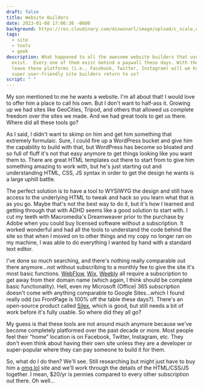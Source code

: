 ```yaml
---
draft: false
title: Website Builders
date: 2023-01-08 17:06:38 -0600
background: https://res.cloudinary.com/dixwznarl/image/upload/c_scale,q_auto,w_1920/v1673221963/notebook/photo-1522542550221-31fd19575a2d.jpg
tags:
  - site
  - tools
  - geek
description: What happened to all the awesome website builders that used to
  exist.  Every one of them exist behind a paywall these days. With the push to
  leave these platforms (i.e., Facebook, Twitter, Instagram) will we have the
  super user-friendly site builders return to us?
script: " "
---
```

My son mentioned to me he wants a website.  I'm all about that!  I would love to offer him a place to call his own.  But I don't want to half-ass it.  Growing up we had sites like GeoCities, Tripod, and others that allowed us complete freedom over the sites we made.  And we had great tools to get us there.  Where did all these tools go?

A﻿s I said, I didn't want to skimp on him and get him something that extremely formulaic.  Sure, I could fire up a WordPress bucket and give him the capability to build with that, but WordPress has become so bloated and so full of fluff it's not that easy anymore to get things looking like you want them to.  There are great HTML templates out there to start from to give him something amazing to work with, but he's just starting out and understanding HTML, CSS, JS syntax in order to get the design he wants is a large uphill battle.

The perfect solution is to have a tool to WYSIWYG the design and still have access to the underlying HTML to tweak and hack so you learn what that is as you go.  Maybe that's not the best way to do it, but it's how I learned and getting through that with ADHD seems like a good solution to start with.  I cut my teeth with Macromedia's Dreamweaver prior to the purchase by Adobe when you could buy licensed software without a subscription.  It worked wonderful and had all the tools to understand the code behind the site so that when I moved on to other things and my copy no longer ran on my machine, I was able to do everything I wanted by hand with a standard text editor.

I've done so much searching, and there's nothing really comparable out there anymore...not without subscribing to a monthly fee to give the site it's most basic functions.  [WebFlow](https://www.webflow.com/), [Wix](https://wix.com/), [Weebly](https://weebly.com/) all require a subscription to get away from their domain name (which again, I think should be complete basic functionality).  Hell, even my Microsoft (Office) 365 subscription doesn't come with anything comparable to Google Sites...which I found really odd (so FrontPage is 100% off the table these days?).  There's an open-source product called [Silex](https://www.silex.me/), which is good, but still needs a bit of work before it's fully usable.  So where did they all go?

My guess is that these tools are not around much anymore because we've become completely platformed over the past decade or more.  Most people feel their "home" location is on Facebook, Twitter, Instagram, etc.  They don't even think about having their own site unless they are a developer or super-popular where they can pay someone to build it for them.

So, what do I do then?  We'll see.  Still researching but might just have to buy him a [omg.lol](https://home.omg.lol/referred-by/trae) site and we'll work through the details of the HTML/CSS/JS together.  I mean, $20/yr is pennies compared to every other subscription out there.  Oh well...